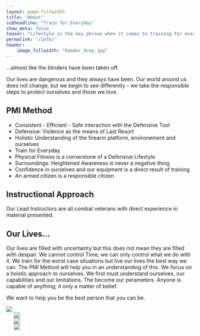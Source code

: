 ```yaml
---
layout: page-fullwidth
title: "About"
subheadline: "Train for Everyday"
show_meta: false
teaser: "Lifestyle is the key phrase when it comes to training for everyday.  When we adopt the firearm tool into our lives, things change for us.  We see things differently... "
permalink: "/info/"
header:
    image_fullwidth: "header_drop.jpg"
---
```

...almost like the blinders have been taken off.

Our lives are dangerous and they always have been.  Our world around us does not change, but we begin to see differently - we take the responsible steps to protect ourselves and those we love.

## PMI Method

* Consistent - Efficient - Safe interaction with the Defensive Tool
* Defensive:  Violence as the means of Last Resort
* Holistic Understanding of the firearm platform, environement and ourselves
* Train for Everyday
* Physical Fitness is a cornerstone of a Defensive Lifestyle
* Surroundings:  Heightened Awareness is never a negative thing
* Confidence in ourselves and our equipment is a direct result of training
* An armed citizen is a responsible citizen

## Instructional Approach

Our Lead Instructors are all combat veterans with direct experience in material presented.

## Our Lives...

Our lives are filled with uncertainty but this does not mean they are filled with despair.  We cannot control Time; we can only control what we do with it.  We train for the worst case situations but live our lives the best way we can.  The PMI Method will help you in an understanding of this.  We focus on a holstic approach to ourselves.  We first must understand ourselves, our capabilities and our limitations.  The become our perameters.  Anyone is capable of anything; it only a matter of belief.  

We want to help you be the best person that you can be.


<div class="row">
  <div class="large-3 columns">
      <a href="https://store.professionalmarksmen.com/index.php?l=product_detail&p=1" target="_blank"><img src="defpist.jpg">
  </div>
  <div class="large-3 columns">
      <a href="https://store.professionalmarksmen.com/index.php?l=product_detail&p=2" target="_blank"><img src="defrif.jpg">
  </div>
  <div class="large-3 columns">
      <a href="https://store.professionalmarksmen.com/index.php?l=product_detail&p=3" target="_blank"><img src="defshot.jpg">
  </div>
  <div class="large-3 columns">
      <a href="https://store.professionalmarksmen.com/index.php?l=product_detail&p=9" target="_blank"><img src="fundfound.jpg">
  </div>
</div>
</div><!-- /.hide-for-small -->